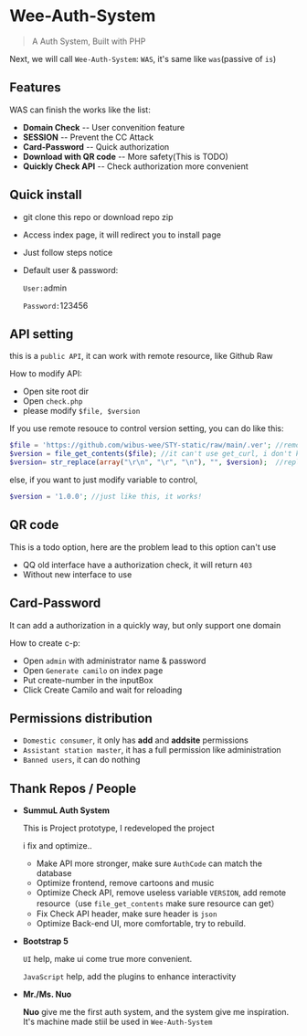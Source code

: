 # Wee-Auth-System
> A Auth System, Built with PHP

Next, we will call `Wee-Auth-System`: `WAS`, it's same like `was`(passive of `is`)

## Features

WAS can finish the works like the list:

- **Domain Check** -- User convenition feature
- **SESSION** -- Prevent the CC Attack
- **Card-Password** -- Quick authorization
- **Download with QR code** -- More safety(This is TODO)
- **Quickly Check API** -- Check authorization more convenient

## Quick install

- git clone this repo or download repo zip

- Access index page, it will redirect you to install page

- Just follow steps notice

- Default user & password:

  `User:`admin

  `Password:`123456

## API setting

this is a `public API`, it can work with remote resource, like Github Raw

How to modify API:

- Open site root dir
- Open `check.php`
- please modify `$file, $version`

If you use remote resouce to control version setting, you can do like this:

```php
$file = 'https://github.com/wibus-wee/STY-static/raw/main/.ver'; //remote resource URL
$version = file_get_contents($file); //it can't use get_curl, i don't know reason
$version= str_replace(array("\r\n", "\r", "\n"), "", $version);  //replace PHP line break
```

else, if you want to just modify variable to control,

```php
$version = '1.0.0'; //just like this, it works!
```

## QR code

This is a todo option, here are the problem lead to this option can't use

- QQ old interface have a authorization check, it will return `403`
- Without new interface to use

## Card-Password

It can add a authorization in a quickly way, but only support one domain

How to create c-p: 

- Open `admin` with administrator name & password
- Open `Generate camilo` on index page
- Put create-number in the inputBox
- Click Create Camilo and wait for reloading

## Permissions distribution

- `Domestic consumer`, it only has **add** and **addsite** permissions
- `Assistant station master`, it has a full permission like administration
- `Banned users`, it can do nothing

## Thank Repos / People

- **SummuL Auth System**

  This is Project prototype, I redeveloped the project

  i fix and optimize..

  - Make API more stronger, make sure `AuthCode` can match the database
  - Optimize frontend, remove cartoons and music
  - Optimize Check API, remove useless variable `VERSION`, add remote resource（use `file_get_contents` make sure resource can get）
  - Fix Check API header, make sure header is `json`
  - Optimize Back-end UI, more comfortable, try to rebuild.

- **Bootstrap 5**

  `UI` help, make ui come true more convenient.

  `JavaScript` help, add the plugins to enhance interactivity

- **Mr./Ms. Nuo**

  **Nuo** give me the first auth system, and the system give me inspiration. It's machine made stiil be used in `Wee-Auth-System`
